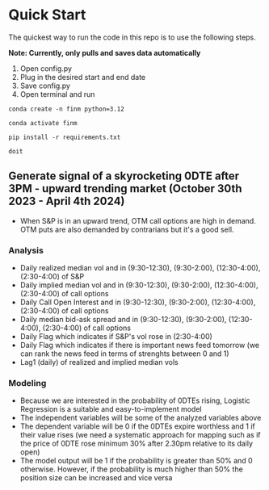 # Quick Start

The quickest way to run the code in this repo is to use the following steps. 

**Note: Currently, only pulls and saves data automatically**


1) Open config.py 
2) Plug in the desired start and end date 
3) Save config.py
4) Open terminal and run

```
conda create -n finm python=3.12
```
```
conda activate finm
```
```
pip install -r requirements.txt
```
```
doit
```


## Generate signal of a skyrocketing 0DTE after 3PM  - upward trending market (October 30th 2023 - April 4th 2024)

- When S&P is in an upward trend, OTM call options are high in demand. OTM puts are also demanded by contrarians but it's a good sell. 

### Analysis
- Daily realized median vol and in (9:30-12:30), (9:30-2:00), (12:30-4:00), (2:30-4:00) of S&P
- Daily implied median vol and in (9:30-12:30), (9:30-2:00), (12:30-4:00), (2:30-4:00) of call options
- Daily Call Open Interest and in (9:30-12:30), (9:30-2:00), (12:30-4:00), (2:30-4:00) of call options
- Daily median bid-ask spread and in (9:30-12:30), (9:30-2:00), (12:30-4:00), (2:30-4:00) of call options
- Daily Flag which indicates if S&P's vol rose in (2:30-4:00)
- Daily Flag which indicates if there is important news feed tomorrow (we can rank the news feed in terms of strenghts between 0 and 1)
- Lag1 (daily) of realized and implied median vols 


### Modeling

- Because we are interested in the probability of 0DTEs rising, Logistic Regression is a suitable and easy-to-implement model
- The independent variables will be some of the analyzed variables above
- The dependent variable will be 0 if the 0DTEs expire worthless and 1 if their value rises (we need a systematic approach for mapping such as if the price of 0DTE rose minimum 30% after 2.30pm relative to its daily open)
- The model output will be 1 if the probability is greater than 50% and 0 otherwise. However, if the probability is much higher than 50% the position size can be increased and vice versa

